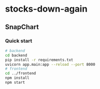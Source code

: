 # stocks-down-again

## SnapChart

### Quick start

```bash
# backend
cd backend
pip install -r requirements.txt
uvicorn app.main:app --reload --port 8000
# frontend
cd ../frontend
npm install
npm start
